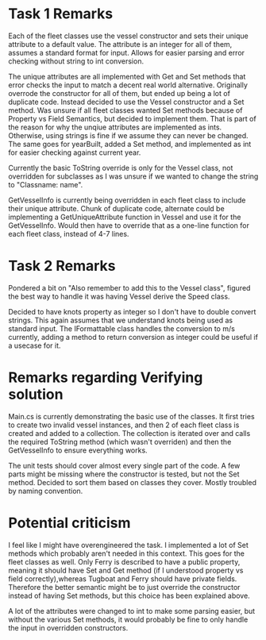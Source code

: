 # Task 1 Remarks
Each of the fleet classes use the vessel constructor and sets their unique attribute to a default value. The attribute is an integer for all of them,
assumes a standard format for input. Allows for easier parsing and error checking without string to int conversion. 

The unique attributes are all implemented with Get and Set methods that error checks the input to match a decent real world alternative.
Originally overrode the constructor for all of them, but ended up being a lot of duplicate code. Instead decided to use the Vessel constructor and a Set method.
Was unsure if all fleet classes wanted Set methods because of Property vs Field Semantics, but decided to implement them. That is part of the reason for why
the unqiue attributes are implemented as ints. Otherwise, using strings is fine if we assume they can never be changed. 
The same goes for yearBuilt, added a Set method, and implemented as int for easier checking against current year. 

Currently the basic ToString override is only for the Vessel class, not overridden for subclasses as I was unsure if we wanted to change the string to "Classname: name".

GetVesselInfo is currently being overridden in each fleet class to include their unique attribute. Chunk of duplicate code, alternate could be implementing a
GetUniqueAttribute function in Vessel and use it for the GetVesselInfo. 
Would then have to override that as a one-line function for each fleet class, instead of 4-7 lines. 


# Task 2 Remarks
Pondered a bit on "Also remember to add this to the Vessel class", figured the best way to handle it was having Vessel derive the Speed class.

Decided to have knots property as integer so I don't have to double convert strings. This again assumes that we understand knots being used as standard input. 
The IFormattable class handles the conversion to m/s currently, adding a method to return conversion as integer could be useful if a usecase for it. 


# Remarks regarding Verifying solution
Main.cs is currently demonstrating the basic use of the classes. It first tries to create two invalid vessel instances, and then 2 of each fleet class is 
created and added to a collection. The collection is iterated over and calls the required ToString method (which wasn't overriden) and then the GetVesselInfo
to ensure everything works. 

The unit tests should cover almost every single part of the code. A few parts might be missing where the constructor is tested, but not the Set method. 
Decided to sort them based on classes they cover. Mostly troubled by naming convention. 


# Potential criticism
I feel like I might have overengineered the task. I implemented a lot of Set methods which probably aren't needed in this context.
This goes for the fleet classes as well. Only Ferry is described to have a public property, meaning it should have Set and 
Get method (if I understood property vs field correctly),whereas Tugboat and Ferry should have private fields. 
Therefore the better semantic might be to just override the constructor instead of having Set methods, but this choice has been explained above. 

A lot of the attributes were changed to int to make some parsing easier, but without the various Set methods, it would probably be fine to only handle the input in
overridden constructors. 